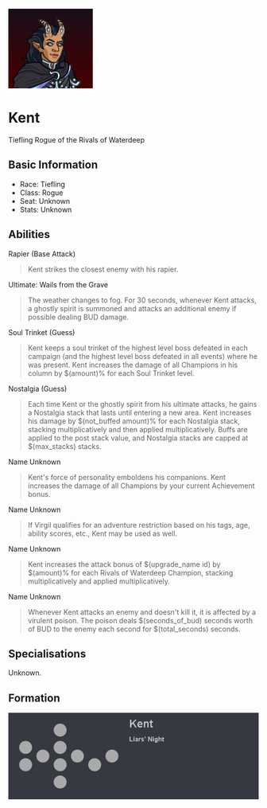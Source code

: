![Profile Picture](images/profile_kent.png)
# Kent
Tiefling Rogue of the Rivals of Waterdeep

## Basic Information

* Race: Tiefling
* Class: Rogue
* Seat: Unknown
* Stats: Unknown

## Abilities

Rapier (Base Attack)
> Kent strikes the closest enemy with his rapier.

Ultimate: Wails from the Grave
> The weather changes to fog. For 30 seconds, whenever Kent attacks, a ghostly spirit is summoned and attacks an additional enemy if possible dealing BUD damage.

Soul Trinket (Guess)
> Kent keeps a soul trinket of the highest level boss defeated in each campaign (and the highest level boss defeated in all events) where he was present. Kent increases the damage of all Champions in his column by $(amount)% for each Soul Trinket level.

Nostalgia (Guess)
> Each time Kent or the ghostly spirit from his ultimate attacks, he gains a Nostalgia stack that lasts until entering a new area. Kent increases his damage by $(not_buffed amount)% for each Nostalgia stack, stacking multiplicatively and then applied multiplicatively. Buffs are applied to the post stack value, and Nostalgia stacks are capped at $(max_stacks) stacks.

Name Unknown
> Kent's force of personality emboldens his companions. Kent increases the damage of all Champions by your current Achievement bonus.

Name Unknown
> If Virgil qualifies for an adventure restriction based on his tags, age, ability scores, etc., Kent may be used as well.

Name Unknown
> Kent increases the attack bonus of $(upgrade_name id) by $(amount)% for each Rivals of Waterdeep Champion, stacking multiplicatively and applied multiplicatively.

Name Unknown
> Whenever Kent attacks an enemy and doesn't kill it, it is affected by a virulent poison. The poison deals $(seconds_of_bud) seconds worth of BUD to the enemy each second for $(total_seconds) seconds.
  
## Specialisations
Unknown.

## Formation
![Formation Layout](images/formation_kent.png)